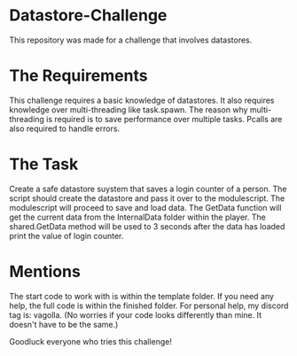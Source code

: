 # Datastore-Challenge
This repository was made for a challenge that involves datastores.

# The Requirements
This challenge requires a basic knowledge of datastores.
It also requires knowledge over multi-threading like task.spawn.
The reason why multi-threading is required is to save performance over multiple tasks.
Pcalls are also required to handle errors.

# The Task
Create a safe datastore suystem that saves a login counter of a person.
The script should create the datastore and pass it over to the modulescript.
The modulescript will proceed to save and load data.
The GetData function will get the current data from the InternalData folder within the player.
The shared.GetData method will be used to 3 seconds after the data has loaded print the value of login counter.

# Mentions
The start code to work with is within the template folder.
If you need any help, the full code is within the finished folder.
For personal help, my discord tag is: vagolla.
(No worries if your code looks differently than mine. It doesn't have to be the same.)

Goodluck everyone who tries this challenge!
